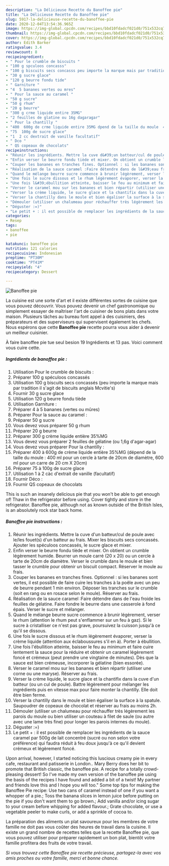 ```yaml
---
description: "La Délicieuse Recette du Banoffee pie"
title: "La Délicieuse Recette du Banoffee pie"
slug: 5917-la-delicieuse-recette-du-banoffee-pie
date: 2020-12-04T13:54:36.965Z
image: https://img-global.cpcdn.com/recipes/bbd10fdadcf021d0/751x532cq70/banoffee-pie-photo-principale-de-la-recette.jpg
thumbnail: https://img-global.cpcdn.com/recipes/bbd10fdadcf021d0/751x532cq70/banoffee-pie-photo-principale-de-la-recette.jpg
cover: https://img-global.cpcdn.com/recipes/bbd10fdadcf021d0/751x532cq70/banoffee-pie-photo-principale-de-la-recette.jpg
author: Edith Barker
ratingvalue: 3.4
reviewcount: 8
recipeingredient:
- " Pour le crumble de biscuits "
- "100 g spculoos concasss"
- "100 g biscuits secs concasss peu importe la marque mais par tradition il sagit de biscuits anglais Mcvities"
- "30 g sucre glace"
- "120 g beurre fondu tide"
- " Garniture "
- "4  5 bananes vertes ou mres"
- " Pour la sauce au caramel "
- "50 g sucre"
- "50 g rhum"
- "20 g beurre"
- "300 g crme liquide entire 35MG"
- "2 feuilles de glatine ou 16g dagaragar"
- " Pour la chantilly "
- "400  600g de crme liquide entire 35MG dpend de la taille du moule  400 ml pour un cercle  tarte de 20cm de diamtre 600 ml pour un carre de 20 cm X 20cm"
- "75  100g de sucre glace"
- "1  2 cc dextrait de vanille facultatif"
- " Dco "
- " QS copeaux de chocolats"
recipeinstructions:
- "Réunir les ingrédients. Mettre la cuve d&#39;un batteur/cul de poule avec le/les fouet(s) d&#39;un batteur au frais. Mixer les biscuits secs concassés. Ajouter les spéculoos concassés, le sucre glace et mixer."
- "Enfin verser le beurre fondu tiède et mixer. On obtient un crumble légèrement humide. Beurrer un moule carré (20 x 20) ou un cercle à tarte de 20cm de diamètre. Verser le crumble dans le moule et bien tasser le crumble pour obtenir un biscuit compact. Réserver le moule au frais."
- "Couper les bananes en tranches fines. Optionnel : si les bananes sont vertes, il est possible de faire cuire les tranches à la poêle avec un peu de beurre pendant 1 min environ. Déposer les tranches sur le crumble (soit en rang ou en rosace selon le moule). Réserver au frais."
- "Réalisation de la sauce caramel :Faire détendre dans de l&#39;eau froide les feuilles de gélatine. Faire fondre le beurre dans une casserole à fond épais. Verser le sucre et mélanger."
- "Quand le mélange beurre sucre commence à brunir légèrement, verser le rhum (attention le rhum peut s&#39;enflammer sur un feu à gaz). Si le sucre à cristalliser ce n&#39;est pas grave, poursuivez la cuisson jusqu&#39;à ce qu&#39;il se dissous."
- "Une fois le sucre dissous et le rhum légèrement évaporer, verser la crème liquide (attention aux éclaboussures s&#39;il en à). Porter à ébullition."
- "Une fois l&#39;ébullition atteinte, baisser le feu au minimum et faire cuire lentement la sauce pour la réduire et obtenir un caramel légèrement foncé et crémeux (peut prendre une vingtaine de minutes). Dès que la sauce est bien crémeuse, incorporer la gélatine (bien essorée)."
- "Verser le caramel mou sur les bananes et bien répartir (utiliser une corne ou une maryse). Réserver au frais."
- "Verser la crème liquide, le sucre glace et la chantifix dans la cuve d&#39;un batteur (ou un cul de poule). Battre légèrement pour mélanger les ingrédients puis en vitesse max pour faire monter la chantilly. Elle doit être bien ferme."
- "Verser la chantilly dans le moule et bien égaliser la surface à la spatule. Saupoudrer de copeaux de chocolat et réserver au frais au moins 2h."
- "Démouler (utiliser un chalumeau pour réchauffer très légèrement les parois du moule ou bien utiliser un couteau à filet de saule (ou autre avec une lame très fine) pour longer les parois internes du moule)."
- "Déguster :=)"
- "Le petit + : il est possible de remplacer les ingrédients de la sauce caramel par 500g de lait concentré (sucré ou non selon votre préférence) qui faudra réduit à feu doux jusqu&#39;à ce qu&#39;il devient crémeux et légèrement foncé."
categories:
- Resep
tags:
- banoffee
- pie

katakunci: banoffee pie 
nutrition: 121 calories
recipecuisine: Indonesian
preptime: "PT30M"
cooktime: "PT41M"
recipeyield: "4"
recipecategory: Dessert

---
```



![Banoffee pie](https://img-global.cpcdn.com/recipes/bbd10fdadcf021d0/751x532cq70/banoffee-pie-photo-principale-de-la-recette.jpg)

La cuisine est une sorte d'art et il existe différentes sortes de cuisine que vous pouvez découvrir. Vous pouvez devenir un chef gastronomique ou simplement essayer de maîtriser l'art de cuisiner de bons plats dans votre maison. Plusieurs tâches au bureau font appel à des cuisiniers, des préparateurs et des superviseurs qui supervisent également les chefs. Nous espérons que cette <strong> Banoffee pie </strong> recette pourra vous aider à devenir un meilleur cuisinier.

<!--inarticleads1-->

À faire banoffee pie tue seul besion 19 Ingrédients et 13 pas. Voici comment vous cuire cette.

##### Ingrédients de banoffee pie :

1. Utilisation  Pour le crumble de biscuits :
1. Préparer 100 g spéculoos concassés
1. Utilisation 100 g biscuits secs concassés (peu importe la marque mais par tradition il s&#39;agit de biscuits anglais Mcvitie&#39;s)
1. Fournir 30 g sucre glace
1. Utilisation 120 g beurre fondu tiède
1. Utilisation  Garniture :
1. Préparer 4 à 5 bananes (vertes ou mûres)
1. Préparer  Pour la sauce au caramel :
1. Préparer 50 g sucre
1. Vous devez vous préparer 50 g rhum
1. Préparer 20 g beurre
1. Préparer 300 g crème liquide entière 35%MG
1. Vous devez vous préparer 2 feuilles de gélatine (ou 1,6g d&#39;agar-agar)
1. Vous devez vous préparer  Pour la chantilly :
1. Préparer 400 à 600g de crème liquide entière 35%MG (dépend de la taille du moule : 400 ml pour un cercle à tarte de 20cm de diamètre, 600 ml pour un carre de 20 cm X 20cm)
1. Préparer 75 à 100g de sucre glace
1. Utilisation 1 à 2 càc d&#39;extrait de vanille (facultatif)
1. Fournir  Déco :
1. Fournir  QS copeaux de chocolats


This is such an insanely delicious pie that you won&#39;t be able to get enough of! Thaw in the refrigerator before using. Cover tightly and store in the refrigerator. Banoffee pie, although not as known outside of the British Isles, is an absolutely rock star back home. 

<!--inarticleads2-->

##### Banoffee pie instructions :

1. Réunir les ingrédients. Mettre la cuve d&#39;un batteur/cul de poule avec le/les fouet(s) d&#39;un batteur au frais. Mixer les biscuits secs concassés. Ajouter les spéculoos concassés, le sucre glace et mixer.
1. Enfin verser le beurre fondu tiède et mixer. On obtient un crumble légèrement humide. Beurrer un moule carré (20 x 20) ou un cercle à tarte de 20cm de diamètre. Verser le crumble dans le moule et bien tasser le crumble pour obtenir un biscuit compact. Réserver le moule au frais.
1. Couper les bananes en tranches fines. Optionnel : si les bananes sont vertes, il est possible de faire cuire les tranches à la poêle avec un peu de beurre pendant 1 min environ. Déposer les tranches sur le crumble (soit en rang ou en rosace selon le moule). Réserver au frais.
1. Réalisation de la sauce caramel :Faire détendre dans de l&#39;eau froide les feuilles de gélatine. Faire fondre le beurre dans une casserole à fond épais. Verser le sucre et mélanger.
1. Quand le mélange beurre sucre commence à brunir légèrement, verser le rhum (attention le rhum peut s&#39;enflammer sur un feu à gaz). Si le sucre à cristalliser ce n&#39;est pas grave, poursuivez la cuisson jusqu&#39;à ce qu&#39;il se dissous.
1. Une fois le sucre dissous et le rhum légèrement évaporer, verser la crème liquide (attention aux éclaboussures s&#39;il en à). Porter à ébullition.
1. Une fois l&#39;ébullition atteinte, baisser le feu au minimum et faire cuire lentement la sauce pour la réduire et obtenir un caramel légèrement foncé et crémeux (peut prendre une vingtaine de minutes). Dès que la sauce est bien crémeuse, incorporer la gélatine (bien essorée).
1. Verser le caramel mou sur les bananes et bien répartir (utiliser une corne ou une maryse). Réserver au frais.
1. Verser la crème liquide, le sucre glace et la chantifix dans la cuve d&#39;un batteur (ou un cul de poule). Battre légèrement pour mélanger les ingrédients puis en vitesse max pour faire monter la chantilly. Elle doit être bien ferme.
1. Verser la chantilly dans le moule et bien égaliser la surface à la spatule. Saupoudrer de copeaux de chocolat et réserver au frais au moins 2h.
1. Démouler (utiliser un chalumeau pour réchauffer très légèrement les parois du moule ou bien utiliser un couteau à filet de saule (ou autre avec une lame très fine) pour longer les parois internes du moule).
1. Déguster :=)
1. Le petit + : il est possible de remplacer les ingrédients de la sauce caramel par 500g de lait concentré (sucré ou non selon votre préférence) qui faudra réduit à feu doux jusqu&#39;à ce qu&#39;il devient crémeux et légèrement foncé.


Upon arrival, however, I started noticing this luscious creamy pie in every cafe, restaurant and patisserie in London.. Mary Berry does her bit to promote that British classic, the banoffee pie. A recipe for a totally crowd-pleasing dessert! So I&#39;ve made my own version of the banoffee pie using the basis of the recipes I have found and added a bit of a twist! My partner and friends love this and I hope you will too.&#34; Some top tips for making the Banoffee Pie recipe: Use two cans of caramel instead of one if you want a whopper of a pie.; Toss the banana slices in lemon juice before putting on the pie if you don&#39;t want them to go brown.; Add vanilla and/or icing sugar to your cream before whipping for added flavour.; Grate chocolate, or use a vegetable peeler to make curls, or add a sprinkle of cocoa to. 

<!--inarticleads1-->

<p>
La préparation des aliments un plat savoureux pour les membres de votre famille ne doit pas vous coûter des heures de travail dans la cuisine. Il existe un grand nombre de recettes telles que la recette Banoffee pie, que vous pouvez utiliser pour préparer rapidement un bon plat, bientôt votre famille profitera des fruits de votre travail.
</p>

<p>
<i>Si vous trouvez cette Banoffee pie recette précieuse, partagez-la avec vos amis proches ou votre famille, merci et bonne chance.</i>
</p>
